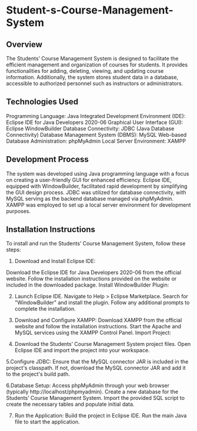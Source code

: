 # Student-s-Course-Management-System

## Overview
The Students’ Course Management System is designed to facilitate the efficient management and organization of courses for students. It provides functionalities for adding, deleting, viewing, and updating course information. Additionally, the system stores student data in a database, accessible to authorized personnel such as instructors or administrators.

## Technologies Used
Programming Language: Java
Integrated Development Environment (IDE): Eclipse IDE for Java Developers 2020-06
Graphical User Interface (GUI): Eclipse WindowBuilder
Database Connectivity: JDBC (Java Database Connectivity)
Database Management System (DBMS): MySQL
Web-based Database Administration: phpMyAdmin
Local Server Environment: XAMPP

## Development Process
The system was developed using Java programming language with a focus on creating a user-friendly GUI for enhanced efficiency. Eclipse IDE, equipped with WindowBuilder, facilitated rapid development by simplifying the GUI design process. JDBC was utilized for database connectivity, with MySQL serving as the backend database managed via phpMyAdmin. XAMPP was employed to set up a local server environment for development purposes.

## Installation Instructions
To install and run the Students’ Course Management System, follow these steps:

1. Download and Install Eclipse IDE:

Download the Eclipse IDE for Java Developers 2020-06 from the official website.
Follow the installation instructions provided on the website or included in the downloaded package.
Install WindowBuilder Plugin:

2. Launch Eclipse IDE.
Navigate to Help > Eclipse Marketplace.
Search for "WindowBuilder" and install the plugin.
Follow any additional prompts to complete the installation.


3. Download and Configure XAMPP:
Download XAMPP from the official website and follow the installation instructions.
Start the Apache and MySQL services using the XAMPP Control Panel.
Import Project:

4. Download the Students’ Course Management System project files.
Open Eclipse IDE and import the project into your workspace.

5.Configure JDBC:
Ensure that the MySQL connector JAR is included in the project's classpath.
If not, download the MySQL connector JAR and add it to the project's build path.


6.Database Setup:
Access phpMyAdmin through your web browser (typically http://localhost/phpmyadmin).
Create a new database for the Students’ Course Management System.
Import the provided SQL script to create the necessary tables and populate initial data.

7. Run the Application:
Build the project in Eclipse IDE.
Run the main Java file to start the application.
